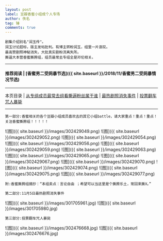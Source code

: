 ```yaml
---
layout: post
label: 豆瓣香蜜小组成个人专场
author: 佚名
tag: 锤
comments: true
---
```


    剧集介绍别名"润玉传"。
    润玉讨论超标，版主发帖批判。有博主转粉润玉，组里一片哀叹。
    最高赞剧照神秘消失，大批真实剧粉流离失所。
    撕逼大本营香蜜撕胯组，组员最常去专组全是邓伦相关。

---
#### 推荐阅读 | [香蜜男二受网暴节选]({{ site.baseurl }}/2018/11/香蜜男二受网暴情况节选) 
---
本页目录 \| [从专组成员最常去组看撕逼粉丝属于谁](#dxjja) \| [最热剧照消失事件](#dxjjb) \| [投票翻车咒人暴毙](#dxjjc)

---

<a name="dxjja"></a>

    第一部分:香蜜相关的各个豆瓣小组成员喜欢去的其它小组battle，请大家重点！重点！重点！关注香蜜撕胯组！！！！！


![图]({{ site.baseurl }}/images/302429049.png)
![图]({{ site.baseurl }}/images/302429052.png)
![图]({{ site.baseurl }}/images/302429054.png)
![图]({{ site.baseurl }}/images/302429056.png)
![图]({{ site.baseurl }}/images/302429059.png)
![图]({{ site.baseurl }}/images/302429063.png)
![图]({{ site.baseurl }}/images/302429065.png)
![图]({{ site.baseurl }}/images/302429067.png)
![图]({{ site.baseurl }}/images/302429070.png)
![图]({{ site.baseurl }}/images/302429074.png)
![图]({{ site.baseurl }}/images/302429075.png)
![图]({{ site.baseurl }}/images/302429077.png)


    附:香蜜撕胯组摘抄：“本组卖点：言论自由 ；希望可以当这里是个撕胯乐土，常回来撕X。”


<a name="dxjjb"></a>

    第二部分:11月5日最热剧照消失事件


![图]({{ site.baseurl }}/images/301705961.jpg)
![图]({{ site.baseurl }}/images/301705980.jpg)

<a name="dxjjc"></a>

    第三部分:投票翻车咒人暴毙

![图]({{ site.baseurl }}/images/302476668.jpg)
![图]({{ site.baseurl }}/images/302476676.jpg)